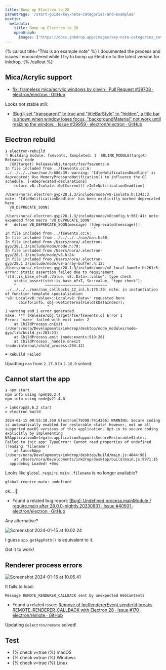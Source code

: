 ```yaml
---
title: Bump up Electron to 28
parentPage: '/start-guide/key-note-categories-and-examples'
nextjs:
  metadata:
    title: Bump up Electron to 28
    openGraph:
      images: ['https://docs.inkdrop.app/images/key-note-categories_cover.png']
---
```


{% callout title="This is an example note" %}
I documented the process and issues I encountered while I try to bump up Electron to the latest version for Inkdrop.
{% /callout %}

## Mica/Acrylic support

- [fix: frameless mica/acrylic windows by clavin · Pull Request #39708 · electron/electron · GitHub](https://github.com/electron/electron/pull/39708)

Looks not stable still:

- [[Bug]: set "transparent" to true and "titleBarStyle” to "hidden", a title bar is shown when window loses focus, "backgroundMaterial" not work until resizing the window. · Issue #39959 · electron/electron · GitHub](https://github.com/electron/electron/issues/39959)

## Electron rebuild

```
❯ electron-rebuild
⠹ Building module: fsevents, Completed: 1  SOLINK_MODULE(target) Release/.node
  CXX(target) Release/obj.target/fse/fsevents.o
In file included from ../fsevents.cc:6:
../../../../nan/nan.h:686:39: warning: 'IdleNotificationDeadline' is deprecated: Use MemoryPressureNotification() to influence the GC schedule. [-Wdeprecated-declarations]
    return v8::Isolate::GetCurrent()->IdleNotificationDeadline(
                                      ^
/Users/nora/.electron-gyp/28.1.3/include/node/v8-isolate.h:1343:3: note: 'IdleNotificationDeadline' has been explicitly marked deprecated here
  V8_DEPRECATE_SOON(
  ^
/Users/nora/.electron-gyp/28.1.3/include/node/v8config.h:561:41: note: expanded from macro 'V8_DEPRECATE_SOON'
#   define V8_DEPRECATE_SOON(message) [[deprecated(message)]]
                                        ^
In file included from ../fsevents.cc:6:
In file included from ../../../../nan/nan.h:60:
In file included from /Users/nora/.electron-gyp/28.1.3/include/node/node.h:79:
In file included from /Users/nora/.electron-gyp/28.1.3/include/node/v8.h:24:
In file included from /Users/nora/.electron-gyp/28.1.3/include/node/v8-array-buffer.h:12:
/Users/nora/.electron-gyp/28.1.3/include/node/v8-local-handle.h:261:5: error: static assertion failed due to requirement 'std::is_base_of<v8::Value, v8::Data>::value': type check
    static_assert(std::is_base_of<T, S>::value, "type check");
    ^             ~~~~~~~~~~~~~~~~~~~~~~~~~~~~
../../../../nan/nan_callbacks_12_inl.h:175:20: note: in instantiation of function template specialization 'v8::Local<v8::Value>::Local<v8::Data>' requested here
      cbinfo(info, obj->GetInternalField(kDataIndex));
                   ^
1 warning and 1 error generated.
make: *** [Release/obj.target/fse/fsevents.o] Error 1
Error: `make` failed with exit code: 2
    at ChildProcess.onExit (/Users/nora/Developments/inkdrop/desktop/node_modules/node-gyp/lib/build.js:203:23)
    at ChildProcess.emit (node:events:519:28)
    at ChildProcess._handle.onexit (node:internal/child_process:294:12)

✖ Rebuild Failed
```

Upadting `nan` from `2.17.0` to `2.18.0` solved.

## Cannot start the app

```
❯ npm start
npm info using npm@10.2.4
npm info using node@v21.4.0

> inkdrop@5.6.2 start
> electron build

2024-01-15 09:55:10.269 Electron[79398:7414266] WARNING: Secure coding is automatically enabled for restorable state! However, not on all supported macOS versions of this application. Opt-in to secure coding explicitly by implementing NSApplicationDelegate.applicationSupportsSecureRestorableState:.
Failed to init app: TypeError: Cannot read properties of undefined (reading 'filename')
    at launchApp (/Users/nora/Developments/inkdrop/desktop/build/main.js:4044:98)
    at /Users/nora/Developments/inkdrop/desktop/build/main.js:9971:15
  app:debug Loaded! +0ms
```

Looks like `global.require.main!.filename` is no longer available?

```
global.require.main: undefined
```

ok... 🤔

- Found a related bug report: [[Bug]: Undefined process.mainModule / require.main after 28.0.0-nightly.20230831 · Issue #40501 · electron/electron · GitHub](https://github.com/electron/electron/issues/40501)

Any alternative?

![Screenshot 2024-01-15 at 10.02.24](/images/example-note_troubleshooting-4_apppath.png)

I guess `app.getAppPath()` is equivalent to it.

Got it to work!

## Renderer process errors

![Screenshot 2024-01-15 at 10.05.41](/images/example-note_troubleshooting-4_errors.png)

It fails to load:

```
Message REMOTE_RENDERER_CALLBACK sent by unexpected WebContents
```

- Found a related issue: [Remove of IpcRendererEvent.senderId breaks REMOTE_RENDERER_CALLBACK with Electron 28 · Issue #170 · electron/remote · GitHub](https://github.com/electron/remote/issues/170)

Updating `@electron/remote` solved!

## Test

- {% check v=true /%} macOS
- {% check v=true /%} Windows
- {% check v=true /%} Linux
